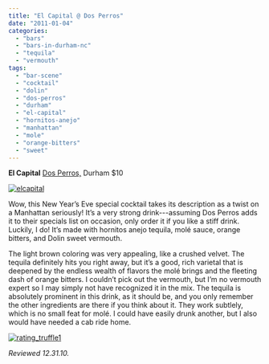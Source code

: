 ```yaml
---
title: "El Capital @ Dos Perros"
date: "2011-01-04"
categories: 
  - "bars"
  - "bars-in-durham-nc"
  - "tequila"
  - "vermouth"
tags: 
  - "bar-scene"
  - "cocktail"
  - "dolin"
  - "dos-perros"
  - "durham"
  - "el-capital"
  - "hornitos-anejo"
  - "manhattan"
  - "mole"
  - "orange-bitters"
  - "sweet"
---
```


**El Capital** [Dos Perros,](http://www.thegourmez.com/?p=1394) Durham $10

[![](http://s3.amazonaws.com/thegourmez-wpmedia/2011/01/elcapital.jpg "elcapital")](http://s3.amazonaws.com/thegourmez-wpmedia/2011/01/elcapital.jpg)

Wow, this New Year’s Eve special cocktail takes its description as a twist on a Manhattan seriously! It’s a very strong drink---assuming Dos Perros adds it to their specials list on occasion, only order it if you like a stiff drink. Luckily, I do! It’s made with hornitos anejo tequila, molé sauce, orange bitters, and Dolin sweet vermouth.

The light brown coloring was very appealing, like a crushed velvet. The tequila definitely hits you right away, but it’s a good, rich varietal that is deepened by the endless wealth of flavors the molé brings and the fleeting dash of orange bitters. I couldn’t pick out the vermouth, but I’m no vermouth expert so I may simply not have recognized it in the mix. The tequila is absolutely prominent in this drink, as it should be, and you only remember the other ingredients are there if you think about it. They work subtlely, which is no small feat for molé. I could have easily drunk another, but I also would have needed a cab ride home.

[![](http://s3.amazonaws.com/thegourmez-wpmedia/2009/02/rating_truffle1.gif "rating_truffle1")](http://s3.amazonaws.com/thegourmez-wpmedia/2009/02/rating_truffle1.gif)

_Reviewed 12.31.10._
